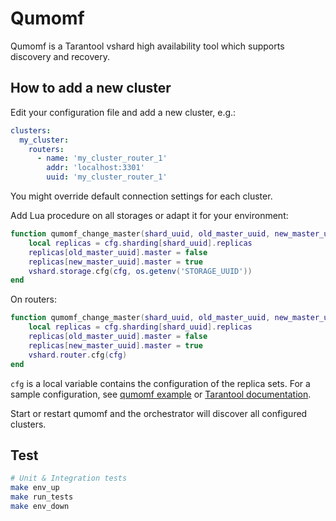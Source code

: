# Qumomf

Qumomf is a Tarantool vshard high availability tool which supports discovery and recovery.

## How to add a new cluster

Edit your configuration file and add a new cluster, e.g.:

```yaml
clusters:
  my_cluster:
    routers:
      - name: 'my_cluster_router_1'
        addr: 'localhost:3301'
        uuid: 'my_cluster_router_1'
```

You might override default connection settings for each cluster.

Add Lua procedure on all storages or adapt it for your environment:

```lua
function qumomf_change_master(shard_uuid, old_master_uuid, new_master_uuid)
    local replicas = cfg.sharding[shard_uuid].replicas
    replicas[old_master_uuid].master = false
    replicas[new_master_uuid].master = true
    vshard.storage.cfg(cfg, os.getenv('STORAGE_UUID'))
end
```

On routers:

```lua
function qumomf_change_master(shard_uuid, old_master_uuid, new_master_uuid)
    local replicas = cfg.sharding[shard_uuid].replicas
    replicas[old_master_uuid].master = false
    replicas[new_master_uuid].master = true
    vshard.router.cfg(cfg)
end
```

`cfg` is a local variable contains the configuration of the replica sets. 
For a sample configuration, see [qumomf example](/example) or [Tarantool documentation](https://www.tarantool.io/en/doc/1.10/reference/reference_rock/vshard/vshard_quick/#vshard-config-cluster-example).

Start or restart qumomf and the orchestrator will discover all configured clusters.

## Test

```bash
# Unit & Integration tests
make env_up
make run_tests
make env_down
```
